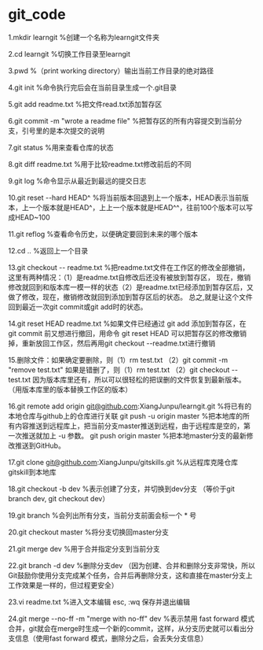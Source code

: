 # git_code

1.mkdir learngit %创建一个名称为learngit文件夹

2.cd learngit %切换工作目录至learngit

3.pwd %（print working directory）输出当前工作目录的绝对路径

4.git init %命令执行完后会在当前目录生成一个.git目录

5.git add readme.txt %把文件read.txt添加暂存区

6.git commit -m "wrote a readme file" %把暂存区的所有内容提交到当前分支，引号里的是本次提交的说明

7.git status %用来查看仓库的状态

8.git diff readme.txt %用于比较readme.txt修改前后的不同

9.git log %命令显示从最近到最远的提交日志

10.git reset --hard HEAD^ %将当前版本回退到上一个版本，HEAD表示当前版本，上一个版本就是HEAD^，上上一个版本就是HEAD^^，往前100个版本可以写成HEAD~100

11.git reflog %查看命令历史，以便确定要回到未来的哪个版本

12.cd .. %返回上一个目录

13.git checkout -- readme.txt %把readme.txt文件在工作区的修改全部撤销，这里有两种情况：（1）是readme.txt自修改后还没有被放到暂存区，
现在，撤销修改就回到和版本库一模一样的状态（2）是readme.txt已经添加到暂存区后，又做了修改，现在，撤销修改就回到添加到暂存区后的状态。
总之,就是让这个文件回到最近一次git commit或git add时的状态。

14.git reset HEAD readme.txt %如果文件已经通过 git add 添加到暂存区，在 git commit 前又想进行撤回，用命令 git reset HEAD <file> 可以把暂存区的修改撤销掉，重新放回工作区，然后再用git checkout --readme.txt进行撤销
  
15.删除文件：如果确定要删除，则（1）rm test.txt （2）git commit -m "remove test.txt"
            如果是错删了，则（1）rm test.txt （2）git checkout -- test.txt 因为版本库里还有，所以可以很轻松的把误删的文件恢复到最新版本。（用版本库里的版本替换工作区的版本）
     
16.git remote add origin git@github.com:XiangJunpu/learngit.git %将已有的本地仓库与github上的仓库进行关联
   git push -u origin master %把本地库的所有内容推送到远程库上，把当前分支master推送到远程，由于远程库是空的，第一次推送就加上 -u 参数。
   git push origin master %把本地master分支的最新修改推送到GitHub。

17.git clone git@github.com:XiangJunpu/gitskills.git %从远程库克隆仓库gitskill到本地库

18.git checkout -b dev %表示创建了分支，并切换到dev分支 （等价于git branch dev, git checkout dev）

19.git branch %会列出所有分支，当前分支前面会标一个 * 号

20.git checkout master %将分支切换回master分支

21.git merge dev %用于合并指定分支到当前分支

22.git branch -d dev %删除分支dev  （因为创建、合并和删除分支非常快，所以Git鼓励你使用分支完成某个任务，合并后再删除分支，这和直接在master分支上工作效果是一样的，但过程更安全）

23.vi readme.txt %进入文本编辑  esc, :wq 保存并退出编辑

24.git merge --no-ff -m "merge with no-ff" dev %表示禁用 fast forward 模式合并，git就会在merge时生成一个新的commit，这样，从分支历史就可以看出分支信息（使用fast forward 模式，删除分之后，会丢失分支信息）









